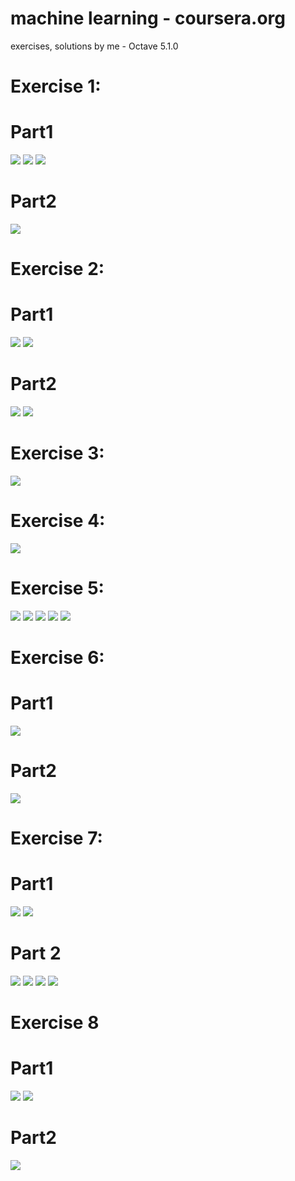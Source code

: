 # machine learning - coursera.org 
exercises, solutions by me - Octave 5.1.0

# Exercise 1:

# Part1
![](https://i.imgur.com/6VY64XO.jpg)
![](https://i.imgur.com/3vSZ1cL.jpg)
![](https://i.imgur.com/qKldUxu.jpg)

# Part2
![](https://i.imgur.com/BGtOheP.jpg)

# Exercise 2:

# Part1
![](https://i.imgur.com/KvL4vcz.jpg)
![](https://i.imgur.com/zM99YGZ.jpg)

# Part2
![](https://i.imgur.com/v6xiaQF.jpg)
![](https://i.imgur.com/EB1cAqj.jpg)

# Exercise 3:

![](https://i.imgur.com/rbUEjEb.jpg)

# Exercise 4:
![](https://i.imgur.com/QoITq2W.jpg)

# Exercise 5:
![](https://i.imgur.com/GKoxjDz.png)
![](https://i.imgur.com/XvE25kp.png)
![](https://i.imgur.com/ZbHUuFJ.png)
![](https://i.imgur.com/WEAAYrN.png)
![](https://i.imgur.com/corAEmY.png)

# Exercise 6:

# Part1
![](https://i.imgur.com/D10q6cX.png)

# Part2
![](https://i.imgur.com/scEUvwh.png)

# Exercise 7:

# Part1
![](https://i.imgur.com/B65VXbK.png)
![](https://i.imgur.com/MvqftQl.png)

# Part 2
![](https://i.imgur.com/KHTHk3j.png)
![](https://i.imgur.com/s9Wokvj.png)
![](https://i.imgur.com/aWhSVjc.png)
![](https://i.imgur.com/LrjF4zs.png)

# Exercise 8

# Part1
![](https://i.imgur.com/JyCHunf.png)
![](https://i.imgur.com/k9o0C3N.png)

# Part2
![](https://i.imgur.com/XBzdBPT.png)
